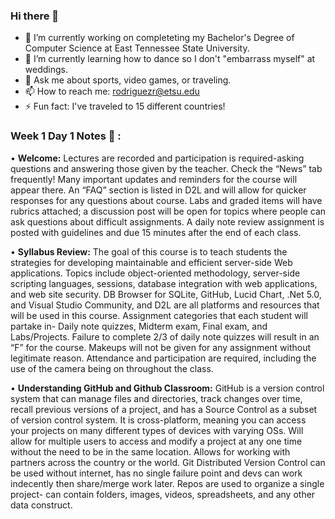 ### Hi there 👋

- 🔭 I’m currently working on completeting my Bachelor's Degree of Computer Science at East Tennessee State University.
- 🌱 I’m currently learning how to dance so I don't "embarrass myself" at weddings.
- 💬 Ask me about sports, video games, or traveling.
- 📫 How to reach me: rodriguezr@etsu.edu
- ⚡ Fun fact: I've traveled to 15 different countries!




### Week 1 Day 1 Notes :blue_book: :

• **Welcome:**
Lectures are recorded and participation is required-asking questions and answering those given by the teacher. 
Check the “News” tab frequently! Many important updates and reminders for the course will appear there.
An “FAQ” section is listed in D2L and will allow for quicker responses for any questions about course.
Labs and graded items will have rubrics attached; a discussion post will be open for topics where people can ask questions about difficult assignments.
A daily note review assignment is posted with guidelines and due 15 minutes after the end of each class. 

• **Syllabus Review:**
The goal of this course is to teach students the strategies for developing maintainable and efficient server-side Web applications. Topics include object-oriented methodology, server-side scripting languages, sessions, database integration with web applications, and web site security.
DB Browser for SQLite, GitHub, Lucid Chart, .Net 5.0, and Visual Studio Community, and D2L are all platforms and resources that will be used in this course.
Assignment categories that each student will partake in- Daily note quizzes, Midterm exam, Final exam, and Labs/Projects.
Failure to complete 2/3 of daily note quizzes will result in an “F” for the course.
Makeups will not be given for any assignment without legitimate reason.
Attendance and participation are required, including the use of the camera being on throughout the class.

• **Understanding GitHub and Github Classroom:**
GitHub is a version control system that can manage files and directories, track changes over time, recall previous versions of a project, and has a Source Control as a subset of version control system.
It is cross-platform, meaning you can access your projects on many different types of devices with varying OSs. Will allow for multiple users to access and modify a project at any one time without the need to be in the same location. Allows for working with partners across the country or the world.
Git Distributed Version Control can be used without internet, has no single failure point and devs can work indecently then share/merge work later.
Repos are used to organize a single project- can contain folders, images, videos, spreadsheets, and any other data construct.

